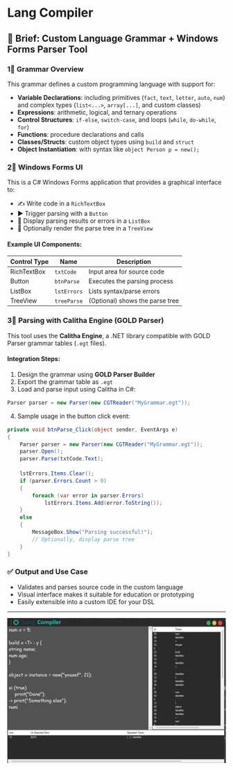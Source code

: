 ﻿# Lang Compiler

## 🔹 Brief: Custom Language Grammar + Windows Forms Parser Tool

### 1️️⃣ Grammar Overview

This grammar defines a custom programming language with support for:

- **Variable Declarations**: including primitives (`fact`, `text`, `letter`, `auto`, `num`) and complex types (`list<...>`, `array[...]`, and custom classes)
- **Expressions**: arithmetic, logical, and ternary operations
- **Control Structures**: `if-else`, `switch-case`, and loops (`while`, `do-while`, `for`)
- **Functions**: procedure declarations and calls
- **Classes/Structs**: custom object types using `build` and `struct`
- **Object Instantiation**: with syntax like `object Person p = new();`

### 2️️⃣ Windows Forms UI

This is a C# Windows Forms application that provides a graphical interface to:

- ✍️ Write code in a `RichTextBox`
- ▶️ Trigger parsing with a `Button`
- 📝 Display parsing results or errors in a `ListBox`
- 🔁 Optionally render the parse tree in a `TreeView`

#### Example UI Components:

| Control Type | Name        | Description                     |
| ------------ | ----------- | ------------------------------- |
| RichTextBox  | `txtCode`   | Input area for source code      |
| Button       | `btnParse`  | Executes the parsing process    |
| ListBox      | `lstErrors` | Lists syntax/parse errors       |
| TreeView     | `treeParse` | (Optional) shows the parse tree |

### 3️️⃣ Parsing with Calitha Engine (GOLD Parser)

This tool uses the **Calitha Engine**, a .NET library compatible with GOLD Parser grammar tables (`.egt` files).

#### Integration Steps:

1. Design the grammar using **GOLD Parser Builder**
2. Export the grammar table as `.egt`
3. Load and parse input using Calitha in C#:

```csharp
Parser parser = new Parser(new CGTReader("MyGrammar.egt"));
```

4. Sample usage in the button click event:

```csharp
private void btnParse_Click(object sender, EventArgs e)
{
    Parser parser = new Parser(new CGTReader("MyGrammar.egt"));
    parser.Open();
    parser.Parse(txtCode.Text);

    lstErrors.Items.Clear();
    if (parser.Errors.Count > 0)
    {
        foreach (var error in parser.Errors)
            lstErrors.Items.Add(error.ToString());
    }
    else
    {
        MessageBox.Show("Parsing successful!");
        // Optionally, display parse tree
    }
}
```

### ✅ Output and Use Case

- Validates and parses source code in the custom language
- Visual interface makes it suitable for education or prototyping
- Easily extensible into a custom IDE for your DSL

---

![Screenshot](Resources/Screenshot.png)
